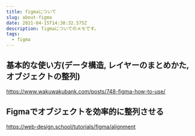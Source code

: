 ```yaml
---
title: figmaについて
slug: about-figma
date: 2021-04-15T14:38:32.575Z
description: figmaについてのメモです。
tags:
  - figma
---
```

## 基本的な使い方(データ構造, レイヤーのまとめかた, オブジェクトの整列)

<https://www.wakuwakubank.com/posts/748-figma-how-to-use/>

## Figmaでオブジェクトを効率的に整列させる

<https://web-design.school/tutorials/figma/alignment>
